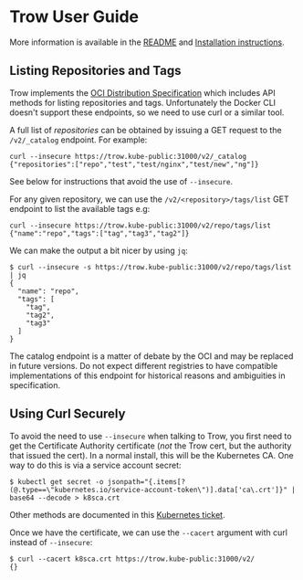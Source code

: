 # Trow User Guide

More information is available in the [README](../README.md) and [Installation
instructions](../INSTALL.md).

## Listing Repositories and Tags

Trow implements the [OCI Distribution
Specification](https://github.com/opencontainers/distribution-spec/blob/master/spec.md)
which includes API methods for listing repositories and tags. Unfortunately the
Docker CLI doesn't support these endpoints, so we need to use curl or a similar
tool. 

A full list of _repositories_ can be obtained by issuing a GET request to the
`/v2/_catalog` endpoint. For example:

```
curl --insecure https://trow.kube-public:31000/v2/_catalog
{"repositories":["repo","test","test/nginx","test/new","ng"]}
```

See below for instructions that avoid the use of `--insecure`.

For any given repository, we can use the `/v2/<repository>/tags/list` GET
endpoint to list the available tags e.g:

```
curl --insecure https://trow.kube-public:31000/v2/repo/tags/list
{"name":"repo","tags":["tag","tag3","tag2"]}
```

We can make the output a bit nicer by using `jq`:

```
$ curl --insecure -s https://trow.kube-public:31000/v2/repo/tags/list | jq
{
  "name": "repo",
  "tags": [
    "tag",
    "tag2",
    "tag3"
  ]
}
```

The catalog endpoint is a matter of debate by the OCI and may be replaced in
future versions.  Do not expect different registries to have compatible
implementations of this endpoint for historical reasons and ambiguities in
specification.

## Using Curl Securely

To avoid the need to use `--insecure` when talking to Trow, you first need to
get the Certificate Authority certificate (_not_ the Trow cert, but the
authority that issued the cert). In a normal install, this will be the
Kubernetes CA. One way to do this is via a service account secret:

```
$ kubectl get secret -o jsonpath="{.items[?(@.type==\"kubernetes.io/service-account-token\")].data['ca\.crt']}" | base64 --decode > k8sca.crt
```

Other methods are documented in this [Kubernetes ticket](https://github.com/kubernetes/kubernetes/issues/61572).

Once we have the certificate, we can use the `--cacert` argument with curl
instead of `--insecure`:

```
$ curl --cacert k8sca.crt https://trow.kube-public:31000/v2/
{}
```

